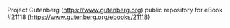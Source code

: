 Project Gutenberg (https://www.gutenberg.org) public repository for eBook #21118 (https://www.gutenberg.org/ebooks/21118)
